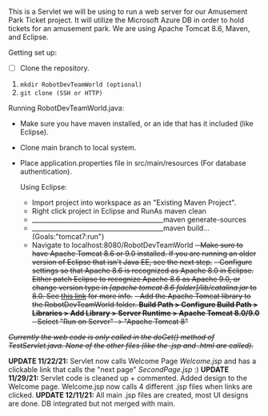 This is a Servlet we will be using to run a web server for our Amusement Park Ticket project. It will utilize the Microsoft Azure DB in order to hold tickets for an amusement park. We are using Apache Tomcat 8.6, Maven, and Eclipse.

Getting set up:
- [ ] Clone the repository.

1. `mkdir RobotDevTeamWorld (optional)`
2. `git clone (SSH or HTTP)`

Running RobotDevTeamWorld.java:
- Make sure you have maven installed, or an ide that has it included (like Eclipse).
- Clone main branch to local system.
- Place application.properties file in src/main/resources (For database authentication).

	Using Eclipse:
	- Import project into workspace as an "Existing Maven Project".
	- Right click project in Eclipse and RunAs maven clean
	- _________________________________________maven generate-sources
	- _________________________________________maven build... (Goals:"tomcat7:run")
	- Navigate to localhost:8080/RobotDevTeamWorld
~~- Make sure to have Apache Tomcat 8.6 or 9.0 installed. If you are running an older version of Eclipse that isn't Java EE, see the next step.~~
~~- Configure settings so that Apache 8.6 is recognized as Apache 8.0 in Eclipse. Either patch Eclipse to recognize Apache 8.6 as Apache 9.0, or change version type in *[apache tomcat 8.6 folder]/lib/catalina.jar* to 8.0. See [this link](https://bugs.eclipse.org/bugs/attachment.cgi?id=262418&action=edit) for more info.~~
~~- Add the Apache Tomcat library to the RobotDevTeamWorld folder. **Build Path > Configure Build Path > Libraries > Add Library > Server Runtime > Apache Tomcat 8.0/9.0**~~
~~- Select "Run on Server" -> "Apache Tomcat 8"~~

~~*Currently the web code is only called in the doGet() method of TestServlet.java. None of the other files (like the .jsp and .html are called).*~~
 
**UPDATE 11/22/21:** Servlet now calls Welcome Page *Welcome.jsp* and has a clickable link that calls the "next page" *SecondPage.jsp* :)
**UPDATE 11/29/21:** Servlet code is cleaned up + commented. Added design to the Welcome page. Welcome.jsp now calls 4 different .jsp files when links are clicked.
**UPDATE 12/11/21:** All main .jsp files are created, most UI designs are done. DB integrated but not merged with main.